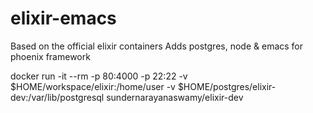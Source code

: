 # elixir-emacs
Based on the official elixir containers 
Adds postgres, node & emacs for phoenix framework

docker run -it --rm -p 80:4000 -p 22:22 -v $HOME/workspace/elixir:/home/user -v $HOME/postgres/elixir-dev:/var/lib/postgresql sundernarayanaswamy/elixir-dev
